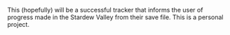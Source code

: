 This (hopefully) will be a successful tracker that informs the user of progress made in the Stardew Valley from their save file. This is a personal project.